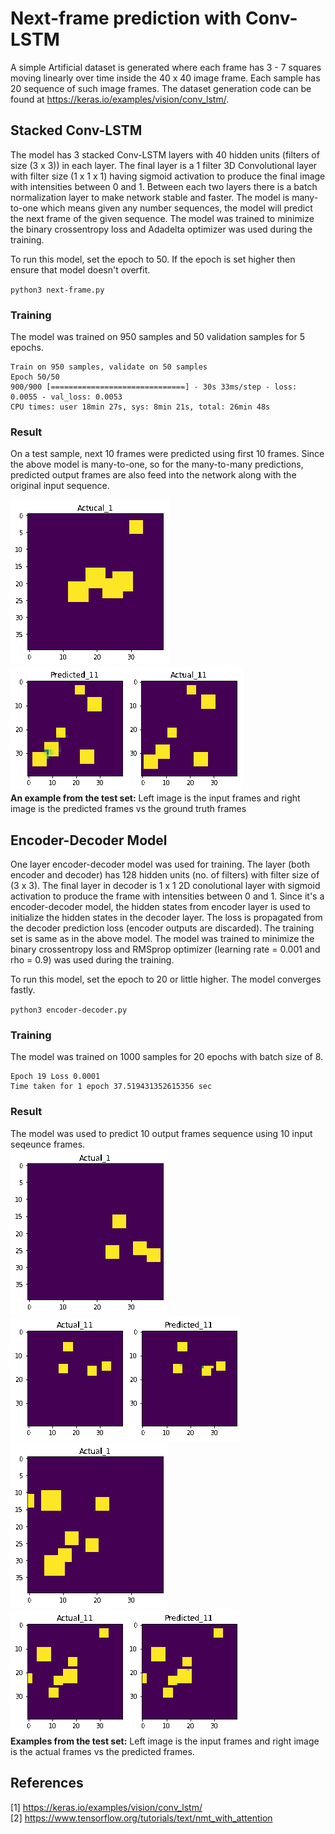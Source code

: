 # Next-frame prediction with Conv-LSTM
A simple Artificial dataset is generated where each frame has 3 - 7 squares moving linearly over time inside the 40 x 40 image frame. Each sample has 20 sequence of such image frames. The dataset generation code can be found at https://keras.io/examples/vision/conv_lstm/.

## Stacked Conv-LSTM
The model has 3 stacked Conv-LSTM layers with 40 hidden units (filters of size (3 x 3)) in each layer. The final layer is a 1 filter 3D Convolutional layer with filter size (1 x 1 x 1) having sigmoid activation to produce the final image with intensities between 0 and 1. Between each two layers there is a batch normalization layer to make network stable and faster. The model is many-to-one which means given any number sequences, the model will predict the next frame of the given sequence. The model was trained to minimize the binary crossentropy loss and Adadelta optimizer was used during the training. 

To run this model, set the epoch to 50. If the epoch is set higher then ensure that model doesn't overfit.

` python3 next-frame.py
`
### Training
The model was trained on 950 samples and 50 validation samples for 5 epochs.
```
Train on 950 samples, validate on 50 samples
Epoch 50/50
900/900 [==============================] - 30s 33ms/step - loss: 0.0055 - val_loss: 0.0053
CPU times: user 18min 27s, sys: 8min 21s, total: 26min 48s
```

### Result
On a test sample, next 10 frames were predicted using first 10 frames. Since the above model is many-to-one, so for the many-to-many predictions, predicted output frames are also feed into the network along with the original input sequence.

 ![input_stack](https://github.com/iamrakesh28/Deep-Learning-for-Weather-and-Climate-Science/blob/master/lstm-keras/next-frame-tutorial/images/stack/input.gif)
 ![Predicted_stack](https://github.com/iamrakesh28/Deep-Learning-for-Weather-and-Climate-Science/blob/master/lstm-keras/next-frame-tutorial/images/stack/output.gif) 
 <br /> 
 **An example from the test set:** Left image is the input frames and right image is the predicted frames vs the ground truth frames
## Encoder-Decoder Model

One layer encoder-decoder model was used for training. The layer (both encoder and decoder) has 128 hidden units (no. of filters) with filter size of (3 x 3). The final layer in decoder is 1 x 1 2D conolutional layer with sigmoid activation to produce the frame with intensities between 0 and 1. Since it's a encoder-decoder model, the hidden states from encoder layer is used to initialize the hidden states in the decoder layer. The loss is propagated from the decoder prediction loss (encoder outputs are discarded). The training set is same as in the above model. The model was trained to minimize the binary crossentropy loss and RMSprop optimizer (learning rate = 0.001 and rho = 0.9) was used during the training. 

To run this model, set the epoch to 20 or little higher. The model converges fastly.

` python3 encoder-decoder.py
`
### Training
The model was trained on 1000 samples for 20 epochs with batch size of 8.
```
Epoch 19 Loss 0.0001
Time taken for 1 epoch 37.519431352615356 sec

```

### Result
The model was used to predict 10 output frames sequence using 10 input seqeunce frames.  <br />
![input0](https://github.com/iamrakesh28/Deep-Learning-for-Weather-and-Climate-Science/blob/master/lstm-keras/next-frame-tutorial/images/enc_dec0/input.gif)
![Predicted0](https://github.com/iamrakesh28/Deep-Learning-for-Weather-and-Climate-Science/blob/master/lstm-keras/next-frame-tutorial/images/enc_dec0/output.gif) <br />
![input1](https://github.com/iamrakesh28/Deep-Learning-for-Weather-and-Climate-Science/blob/master/lstm-keras/next-frame-tutorial/images/enc_dec1/input.gif)
![Predicted1](https://github.com/iamrakesh28/Deep-Learning-for-Weather-and-Climate-Science/blob/master/lstm-keras/next-frame-tutorial/images/enc_dec1/output.gif)
<br />
**Examples from the test set:** Left image is the input frames and right image is the actual frames vs the predicted frames. <br />

## References
[1] https://keras.io/examples/vision/conv_lstm/ <br />
[2] https://www.tensorflow.org/tutorials/text/nmt_with_attention
